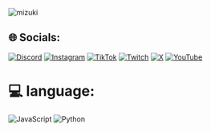 ![mizuki]()

## 🌐 Socials:
[![Discord](https://img.shields.io/badge/Discord-%237289DA.svg?logo=discord&logoColor=white)](https://discord.gg/https://discord.gg/QGBmkG9T4p) [![Instagram](https://img.shields.io/badge/Instagram-%23E4405F.svg?logo=Instagram&logoColor=white)](https://instagram.com/piixish) [![TikTok](https://img.shields.io/badge/TikTok-%23000000.svg?logo=TikTok&logoColor=white)](https://tiktok.com/@piixish ) [![Twitch](https://img.shields.io/badge/Twitch-%239146FF.svg?logo=Twitch&logoColor=white)](https://twitch.tv/piixish) [![X](https://img.shields.io/badge/X-black.svg?logo=X&logoColor=white)](https://x.com/7xdopi) [![YouTube](https://img.shields.io/badge/YouTube-%23FF0000.svg?logo=YouTube&logoColor=white)](https://youtube.com/@piixish) 

# 💻 language:
![JavaScript](https://img.shields.io/badge/javascript-%23323330.svg?style=for-the-badge&logo=javascript&logoColor=%23F7DF1E) ![Python](https://img.shields.io/badge/python-3670A0?style=for-the-badge&logo=python&logoColor=ffdd54)
